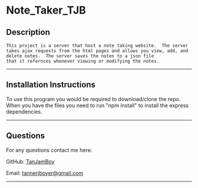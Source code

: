 # Note_Taker_TJB

## Description
```
This project is a server that host a note taking website.  The server takes ajax requests from the html pages and allows you view, add, and delete notes.  The server saves the notes to a json file
that it refernces whenever viewing or modifying the notes.
```

---
## Installation Instructions
To use this program you would be required to download/clone the repo.  When you have the files you need to run "npm install" to install the express dependencies.

---
## Questions
For any questions contact me here:

GitHub: [TanJamBoy](https://github.com/TanJamBoy)

Email: [tannerjboyer@gmail.com](tannerjboyer@gmail.com)

---
